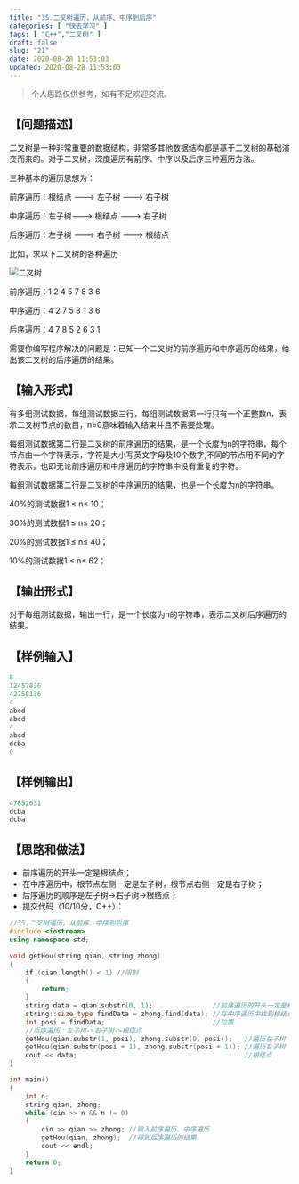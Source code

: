 ```yaml
---
title: "35.二叉树遍历，从前序、中序到后序"
categories: [ "快去学习" ]
tags: [ "C++","二叉树" ]
draft: false
slug: "21"
date: 2020-08-28 11:53:03
updated: 2020-08-28 11:53:03
---
```


>个人思路仅供参考，如有不足欢迎交流。
## 【问题描述】

二叉树是一种非常重要的数据结构，非常多其他数据结构都是基于二叉树的基础演变而来的。对于二叉树，深度遍历有前序、中序以及后序三种遍历方法。

三种基本的遍历思想为：

前序遍历：根结点 ---> 左子树 ---> 右子树

中序遍历：左子树---> 根结点 ---> 右子树

后序遍历：左子树 ---> 右子树 ---> 根结点

比如，求以下二叉树的各种遍历

![二叉树](https://i.loli.net/2021/07/15/rZYeQKcuTz92Mwj.png)

前序遍历：1  2  4  5  7  8  3  6 

中序遍历：4  2  7  5  8  1  3  6

后序遍历：4  7  8  5  2  6  3  1

需要你编写程序解决的问题是：已知一个二叉树的前序遍历和中序遍历的结果，给出该二叉树的后序遍历的结果。

<!-- more -->

## 【输入形式】

有多组测试数据，每组测试数据三行，每组测试数据第一行只有一个正整数n，表示二叉树节点的数目，n=0意味着输入结束并且不需要处理。

每组测试数据第二行是二叉树的前序遍历的结果，是一个长度为n的字符串，每个节点由一个字符表示，字符是大小写英文字母及10个数字,不同的节点用不同的字符表示，也即无论前序遍历和中序遍历的字符串中没有重复的字符。

每组测试数据第二行是二叉树的中序遍历的结果，也是一个长度为n的字符串。

40%的测试数据1 ≤ n≤ 10；

30%的测试数据1 ≤ n≤ 20；

20%的测试数据1 ≤ n≤ 40；

10%的测试数据1 ≤ n≤ 62；

## 【输出形式】

对于每组测试数据，输出一行，是一个长度为n的字符串，表示二叉树后序遍历的结果。

## 【样例输入】
```cpp
8
12457836
42758136
4
abcd
abcd
4
abcd
dcba
0
```

## 【样例输出】

```cpp
47852631
dcba
dcba
```

## 【思路和做法】
+ 前序遍历的开头一定是根结点；
+ 在中序遍历中，根节点左侧一定是左子树，根节点右侧一定是右子树；
+ 后序遍历的顺序是左子树->右子树->根结点；
+ 提交代码（10/10分，C++）：

```cpp
//35.二叉树遍历，从前序、中序到后序
#include <iostream>
using namespace std;

void getHou(string qian, string zhong)
{
    if (qian.length() < 1) //限制
    {
        return;
    }
    string data = qian.substr(0, 1);               //前序遍历的开头一定是根结点
    string::size_type findData = zhong.find(data); //在中序遍历中找到根结点的位置
    int posi = findData;                           //位置
    //后序遍历：左子树->右子树->根结点
    getHou(qian.substr(1, posi), zhong.substr(0, posi));   //遍历左子树
    getHou(qian.substr(posi + 1), zhong.substr(posi + 1)); //遍历右子树
    cout << data;                                          //根结点
}

int main()
{
    int n;
    string qian, zhong;
    while (cin >> n && n != 0)
    {
        cin >> qian >> zhong; //输入前序遍历、中序遍历
        getHou(qian, zhong);  //得到后序遍历的结果
        cout << endl;
    }
    return 0;
}
```



[1]: https://charliedu.xyz/usr/uploads/2020/08/1737005397.png
